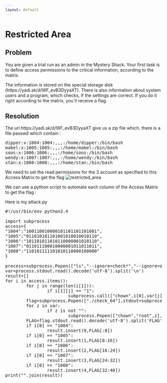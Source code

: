 ```yaml
---
layout: default
---
```


<h1>Restricted Area</h1>
<h2>Problem</h2>
<p>You are given a trial run as an admin in the Mystery Shack.
Your first task is to define access permissions to the critical information, according to the matrix.</p>

<p>The information is stored on the special storage disk (https://yadi.sk/d/WF_evB3DyyaXT). There is also information about system users and a program, which checks, if the settings are correct. If you do it right according to the matrix, you`ll receive a flag.</p>

<h2>Resolution</h2>

<p>The url https://yadi.sk/d/WF_evB3DyyaXT give us a zip file which.
there is a file passwd which contain :</p>
<pre class="code">
dipper:x:1004:1004:,,,:/home/dipper:/bin/bash
mabel:x:1005:1005:,,,:/home/mabel:/bin/bash
soos:x:1006:1006:,,,:/home/soos:/bin/bash
wendy:x:1007:1007:,,,:/home/wendy:/bin/bash
stan:x:1008:1008:,,,:/home/stan:/bin/bash
</pre>

We need to set the read permissions for the 3 account as specified to this Access Matrix to get  the flag
<img src="{{ site.baseurl}}/im/restricted_area.png" alt="restricted_area">

We can use a python script to automate each column of the Access Matrix to get the flag :

Here is my attack.py

<pre class="code">
#!/usr/bin/env python3.4

import subprocess
access={
"1004":"100110010000101101101101001",
"1005":"011010101101001010010010110",
"1006":"101101011010110000001010110",
"1007":"011011100010000001011011011",
"1008":"110101111101010110000100000"
}

process=subprocess.Popen(["ls","--ignore=check*","--ignore=attack*","--ignore=passwd","--ignore=lost*"],stdout=subprocess.PIPE)
var=process.stdout.read().decode('utf-8').split('\n')
result=[]
for i in access.items():
        for j in range(len(i[1])):
                if i[1][j] == "1":
                        subprocess.call(["chown",i[0],var[j]],stdout=subprocess.PIPE)
        flag=subprocess.Popen(["./check_64"],stdout=subprocess.PIPE)
        for z in var:
                if z is not "":
                        subprocess.Popen(["chown","root",z],stdout=subprocess.PIPE)
        FLAG=flag.stdout.read().decode('utf-8').split('FLAG')[1][2:]
        if i[0] == "1004":
                result.insert(0,FLAG[:8])
        if i[0] == "1005":
                result.insert(1,FLAG[8:16])
        if i[0] == "1006":
                result.insert(2,FLAG[16:24])
        if i[0] == "1007":
                result.insert(3,FLAG[24:32])
        if i[0] == "1008":
                result.insert(4,FLAG[32:40])
print("".join(result))
<pre>
